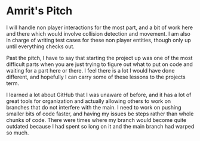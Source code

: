 # Amrit's Pitch

I will handle non player interactions for the most part, and a bit of work here and there which would involve collision
detection and movement. I am also in charge of writing test cases for these non player entities, though only up until
everything checks out.

Past the pitch, I have to say that starting the project up was one of the most difficult parts when you are just trying
to figure out what to put on code and waiting for a part here or there. I feel there is a lot I would have done
different, and hopefully I can carry some of these lessons to the projects term.

I learned a lot about GitHub that I was unaware of before, and it has a lot of great tools for organization and actually
allowing others to work on branches that do not interfere with the main. I need to work on pushing smaller bits of code
faster, and having my issues be steps rather than whole chunks of code. There were times where my branch would become
quite outdated because I had spent so long on it and the main branch had warped so much. 

